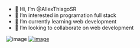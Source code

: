 - 👋 Hi, I’m @AllexThiagoSR
- 👀 I’m interested in programation full stack
- 🌱 I’m currently learning web development
- 💞️ I’m looking to collaborate on web development

![image](https://img.shields.io/badge/GIT-E44C30?style=for-the-badge&logo=git&logoColor=white) 
<a href="https://www.linkedin.com/in/allex-thiagosantosrosa/">![image](https://img.shields.io/badge/LinkedIn-0077B5?style=for-the-badge&logo=linkedin&logoColor=white)</a>
<!---
AllexThiagoSR/AllexThiagoSR is a ✨ special ✨ repository because its `README.md` (this file) appears on your GitHub profile.
You can click the Preview link to take a look at your changes.
--->
